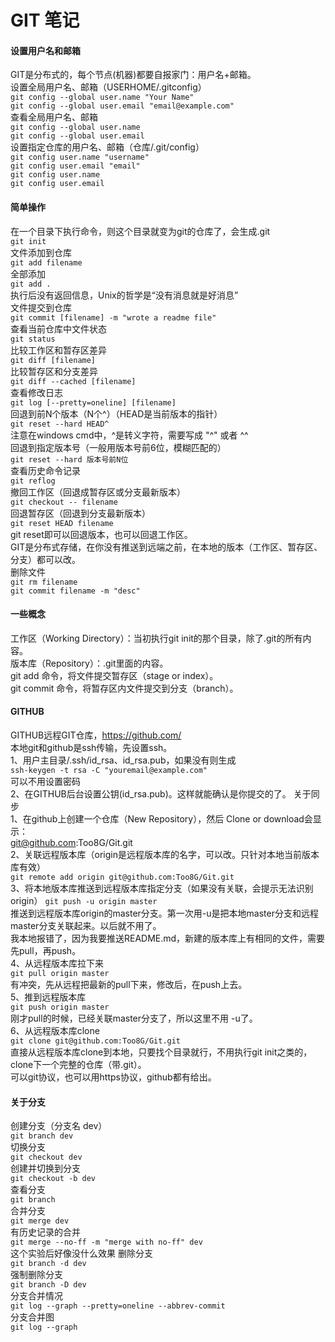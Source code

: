 # GIT 笔记
#### 设置用户名和邮箱
GIT是分布式的，每个节点(机器)都要自报家门：用户名+邮箱。  
设置全局用户名、邮箱（USERHOME/.gitconfig）  
`git config --global user.name "Your Name"`  
`git config --global user.email "email@example.com"`  
查看全局用户名、邮箱  
`git config --global user.name`  
`git config --global user.email `  
设置指定仓库的用户名、邮箱（仓库/.git/config）  
`git config user.name "username"`  
`git config user.email "email"`  
`git config user.name`  
`git config user.email `  
#### 简单操作  
在一个目录下执行命令，则这个目录就变为git的仓库了，会生成.git  
`git init`  
文件添加到仓库  
`git add filename`  
全部添加  
`git add .`   
执行后没有返回信息，Unix的哲学是“没有消息就是好消息”  
文件提交到仓库  
`git commit [filename] -m "wrote a readme file"`  
查看当前仓库中文件状态  
`git status`  
比较工作区和暂存区差异  
`git diff [filename]`  
比较暂存区和分支差异  
`git diff --cached [filename] `  
查看修改日志  
`git log [--pretty=oneline] [filename]`  
回退到前N个版本（N个^）（HEAD是当前版本的指针）  
`git reset --hard HEAD^`  
注意在windows cmd中，^是转义字符，需要写成 "^" 或者 ^^  
回退到指定版本号（一般用版本号前6位，模糊匹配的）  
`git reset --hard 版本号前N位`  
查看历史命令记录  
`git reflog`  
撤回工作区（回退成暂存区或分支最新版本）  
`git checkout -- filename`  
回退暂存区（回退到分支最新版本）  
`git reset HEAD filename`  
git reset即可以回退版本，也可以回退工作区。  
GIT是分布式存储，在你没有推送到远端之前，在本地的版本（工作区、暂存区、分支）都可以改。  
删除文件  
`git rm filename`  
`git commit filename -m "desc"`  

#### 一些概念  
工作区（Working Directory）：当初执行git init的那个目录，除了.git的所有内容。  
版本库（Repository）：.git里面的内容。  
git add 命令，将文件提交暂存区（stage or index）。  
git commit 命令，将暂存区内文件提交到分支（branch）。  
#### GITHUB
GITHUB远程GIT仓库，https://github.com/  
本地git和github是ssh传输，先设置ssh。  
1、用户主目录/.ssh/id_rsa、id_rsa.pub，如果没有则生成  
`ssh-keygen -t rsa -C "youremail@example.com"`  
可以不用设置密码  
2、在GITHUB后台设置公钥(id_rsa.pub)。这样就能确认是你提交的了。
关于同步  
1、在github上创建一个仓库（New Repository），然后 Clone or download会显示：  
  git@github.com:Too8G/Git.git  
2、关联远程版本库（origin是远程版本库的名字，可以改。只针对本地当前版本库有效）  
`git remote add origin git@github.com:Too8G/Git.git`  
3、将本地版本库推送到远程版本库指定分支（如果没有关联，会提示无法识别 origin）
`git push -u origin master`  
推送到远程版本库origin的master分支。第一次用-u是把本地master分支和远程master分支关联起来。以后就不用了。  
我本地报错了，因为我要推送README.md，新建的版本库上有相同的文件，需要先pull，再push。  
4、从远程版本库拉下来  
`git pull origin master`  
有冲突，先从远程把最新的pull下来，修改后，在push上去。  
5、推到远程版本库  
`git push origin master`  
刚才pull的时候，已经关联master分支了，所以这里不用 -u了。  
6、从远程版本库clone  
`git clone git@github.com:Too8G/Git.git`  
直接从远程版本库clone到本地，只要找个目录就行，不用执行git init之类的，clone下一个完整的仓库（带.git）。  
可以git协议，也可以用https协议，github都有给出。  

#### 关于分支
创建分支（分支名 dev）  
`git branch dev`  
切换分支  
`git checkout dev`  
创建并切换到分支  
`git checkout -b dev`  
查看分支  
`git branch`  
合并分支  
`git merge dev`  
有历史记录的合并  
`git merge --no-ff -m "merge with no-ff" dev`  
这个实验后好像没什么效果
删除分支  
`git branch -d dev`  
强制删除分支  
`git branch -D dev`  
分支合并情况  
`git log --graph --pretty=oneline --abbrev-commit`  
分支合并图  
`git log --graph`  



